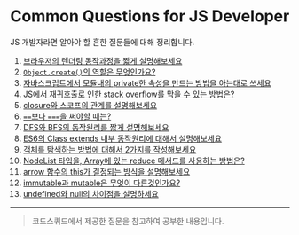 # Common Questions for JS Developer

JS 개발자라면 알아야 할 흔한 질문들에 대해 정리합니다. 

1. [브라우저의 렌더링 동작과정을 짧게 설명해보세요](https://github.com/2ssue/common_questions_for_JS_Developer/blob/master/1_browser_rendering.md)
2. [`Object.create()`의 역할은 무엇인가요?](https://github.com/2ssue/common_questions_for_JS_Developer/blob/master/2_Object.create.md)
3. [자바스크립트에서 모듈내의 private한 속성을 만드는 방법을 아는대로 쓰세요](https://github.com/2ssue/common_questions_for_JS_Developer/blob/master/3_private_property.md)
4. [JS에서 재귀호출로 인한 stack overflow를 막을 수 있는 방법은?](https://github.com/2ssue/common_questions_for_JS_Developer/blob/master/4_prevent_recursion_stack-overflow.md)
5. [closure와 스코프의 관계를 설명해보세요](https://github.com/2ssue/common_questions_for_JS_Developer/blob/master/5_clouser%26scope.md)
6. [`==`보다 `===`을 써야할 때는?](https://github.com/2ssue/common_questions_for_JS_Developer/blob/master/6_comparison_operators.md)
7. [DFS와 BFS의 동작원리를 짧게 설명해보세요](https://github.com/2ssue/common_questions_for_JS_Developer/blob/master/7_graph_search.md)
8. [ES6의 Class extends 내부 동작원리에 대해서 설명해보세요](https://github.com/2ssue/common_questions_for_JS_Developer/blob/master/8_es6_class_extends.md)
9. [객체를 탐색하는 방법에 대해서 2가지를 작성해보세요](https://github.com/2ssue/common_questions_for_JS_Developer/blob/master/9_search_object_in_javascript.md)
10. [NodeList 타입을, Array에 있는 reduce 메서드를 사용하는 방법은?](https://github.com/2ssue/common_questions_for_JS_Developer/blob/master/10_using_reduce_in_NodeList.md)
11. [arrow 함수의 this가 결정되는 방식을 설명해보세요](https://github.com/2ssue/common_questions_for_JS_Developer/blob/master/11_how_to_set_this_in_arrow_func.md)
12. [immutable과 mutable은 무엇이 다른것인가요?](https://github.com/2ssue/common_questions_for_JS_Developer/blob/master/12_immutable%26mutable.md)
13. [undefined와 null의 차이점을 설명하세요](https://github.com/2ssue/common_questions_for_JS_Developer/blob/master/13_undefined%26null.md)

___

> 코드스쿼드에서 제공한 질문을 참고하여 공부한 내용입니다. 
